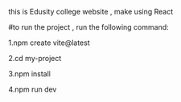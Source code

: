 this is  Edusity college website , make using React 

#to run the project , run the following command:

1.npm create vite@latest

2.cd my-project

3.npm install

4.npm run dev
